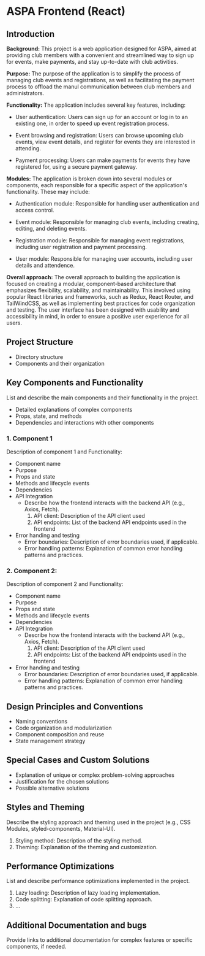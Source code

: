 # ASPA Frontend (React)

## Introduction

**Background:**
This project is a web application designed for ASPA, aimed at providing club members with a convenient and streamlined way to sign up for events, make payments, and stay up-to-date with club activities.

**Purpose:**
The purpose of the application is to simplify the process of managing club events and registrations, as well as facilitating the payment process to offload the manul communication between club members and administrators.

**Functionality:**
The application includes several key features, including:

* User authentication: Users can sign up for an account or log in to an existing one, in order to speed up event registration process.

* Event browsing and registration: Users can browse upcoming club events, view event details, and register for events they are interested in attending.

* Payment processing: Users can make payments for events they have registered for, using a secure payment gateway.

**Modules:**
The application is broken down into several modules or components, each responsible for a specific aspect of the application's functionality. These may include:

* Authentication module: Responsible for handling user authentication and access control.

* Event module: Responsible for managing club events, including creating, editing, and deleting events.

* Registration module: Responsible for managing event registrations, including user registration and payment processing.

* User module: Responsible for managing user accounts, including user details and attendence.

**Overall approach:**
The overall approach to building the application is focused on creating a modular, component-based architecture that emphasizes flexibility, scalability, and maintainability. This involved using popular React libraries and frameworks, such as Redux, React Router, and TailWindCSS, as well as implementing best practices for code organization and testing. The user interface has been designed with usability and accessibility in mind, in order to ensure a positive user experience for all users.

## Project Structure
-   Directory structure
-   Components and their organization

## Key Components and Functionality
List and describe the main components and their functionality in the project.
-   Detailed explanations of complex components
-   Props, state, and methods
-   Dependencies and interactions with other components

### 1. Component 1
Description of component 1 and Functionality:
-   Component name
-   Purpose
-   Props and state
-   Methods and lifecycle events
-   Dependencies
-  API Integration
	- Describe how the frontend interacts with the backend API (e.g., Axios, Fetch).
		1. API client: Description of the API client used
		2. API endpoints: List of the backend API endpoints used in the frontend
- Error handing and testing
	- Error boundaries: Description of error boundaries used, if applicable.
	- Error handling patterns: Explanation of common error handling patterns and practices.
### 2. Component 2: 
Description of component 2 and Functionality:
-   Component name
-   Purpose
-   Props and state
-   Methods and lifecycle events
-   Dependencies
-  API Integration
	- Describe how the frontend interacts with the backend API (e.g., Axios, Fetch).
		1. API client: Description of the API client used
		2. API endpoints: List of the backend API endpoints used in the frontend
- Error handing and testing
	- Error boundaries: Description of error boundaries used, if applicable.
	- Error handling patterns: Explanation of common error handling patterns and practices.

## Design Principles and Conventions

-   Naming conventions
-   Code organization and modularization
-   Component composition and reuse
-   State management strategy

## Special Cases and Custom Solutions

-   Explanation of unique or complex problem-solving approaches
-   Justification for the chosen solutions
-   Possible alternative solutions

## Styles and Theming

Describe the styling approach and theming used in the project (e.g., CSS Modules, styled-components, Material-UI).

1. Styling method: Description of the styling method.
2. Theming: Explanation of the theming and customization.

## Performance Optimizations

List and describe performance optimizations implemented in the project.

1. Lazy loading: Description of lazy loading implementation.
2. Code splitting: Explanation of code splitting approach.
3. ...

## Additional Documentation and bugs

Provide links to additional documentation for complex features or specific components, if needed.
